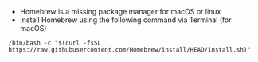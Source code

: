 - Homebrew is a missing package manager for macOS or linux
- Install Homebrew using the following command via Terminal (for macOS)
```
/bin/bash -c "$(curl -fsSL https://raw.githubusercontent.com/Homebrew/install/HEAD/install.sh)"
```
